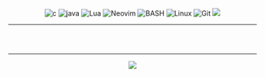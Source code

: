 <!-- badges -->
<div align="center">
<img src="https://img.shields.io/badge/C-BB9AF7?logo=c&logoColor=white&style=flat-square" alt="c" />
<img src="https://img.shields.io/badge/Java-ffcc00?logo=openjdk&logoColor=red&style=flat-square" alt="java" />
<img src="https://img.shields.io/badge/LUA-2c2cc7?style=flat-square&logo=lua&logoColor=white" alt="Lua" />
<img src="https://img.shields.io/badge/Neovim-57A143?logo=neovim&logoColor=white&style=flat-square" alt="Neovim" />
<img src="https://img.shields.io/badge/SHELL-121011?style=flat-square&logo=gnu-bash&logoColor=white" alt="BASH" />
<img src="https://img.shields.io/badge/Linux-FCC624?style=flat-square&logo=linux&logoColor=black" alt="Linux" />
<img src="https://img.shields.io/badge/Git-F05032?style=flat-square&logo=git&logoColor=white" alt="Git" />
<img src="https://komarev.com/ghpvc/?username=oeyoews&color=blueviolet&style=flat-square&label=🌽 Nice+To+Meet+U">
</div>

---

<!-- summary -->
<div align="center">
<img src="https://github-profile-summary-cards.vercel.app/api/cards/profile-details?username=oeyoews&theme=tokyonight " alt="">
</div>

<!-- repo -->
<div align="center">

<a href="https://github.com/oeyoews/nvim"> <img src="https://github-readme-stats.vercel.app/api/pin/?username=oeyoews&repo=nvim&theme=tokyonight&hide_border=true" alt=""></a>
<a href="https://github.com/oeyoews/tw5"> <img src="https://github-readme-stats.vercel.app/api/pin/?username=oeyoews&repo=tw5&theme=tokyonight&hide_border=true" alt=""></a>
<a href="https://github.com/oeyoews/twm"> <img src="https://github-readme-stats.vercel.app/api/pin/?username=oeyoews&repo=twm&theme=tokyonight&hide_border=true" alt=""></a>
<a href="https://github.com/oeyoews/dotfiles"> <img src="https://github-readme-stats.vercel.app/api/pin/?username=oeyoews&repo=dotfiles&theme=tokyonight&hide_border=true" alt=""></a>

</div>

---

<!-- medals -->
<div align="center"> <img src="https://github-profile-trophy.vercel.app/?username=oeyoews&theme=algolia&row=1&column=8&no-frame=true"/> </div>
